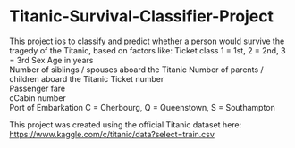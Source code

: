 # Titanic-Survival-Classifier-Project
This project ios to classify and predict whether a person would survive the tragedy of the Titanic, based on factors like:	Ticket class	1 = 1st, 2 = 2nd, 3 = 3rd
Sex	
Age in years	
Number of siblings / spouses aboard the Titanic	
Number of parents / children aboard the Titanic	
Ticket number	
Passenger fare	
cCabin number	
Port of Embarkation	C = Cherbourg, Q = Queenstown, S = Southampton

This project was created using the official Titanic dataset here: https://www.kaggle.com/c/titanic/data?select=train.csv
